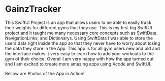 # GainzTracker
This SwiftUI Project is an app that allows users to be able to easily track their weights for different gyms that they use. This is my first big SwiftUI project and it taught me many necessary core concepts such as SwiftData, NavigationLinks, and Dictionarys. Using SwiftData I was able to store the users data right inside the app so that they never have to worry about losing the data they store in the App. This app is for all gym users new and old and the interface makes it very easy to learn how to add your workouts to the gym of their choice. Overall I am very happy with how the app turned out and I am excited to create more amazing apps using Xcode and SwiftUI.

Bellow are Photos of the App in Action!
